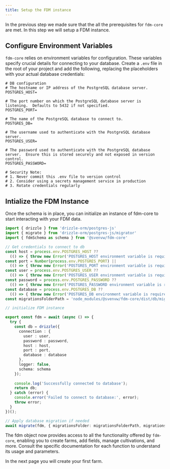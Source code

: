 ```yaml
---
title: Setup the FDM instance
---
```


In the previous step we made sure that the all the prerequisites for `fdm-core` are met. In this step we will setup a FDM instance.

## Configure Environment Variables

`fdm-core` relies on environment variables for configuration. These variables specify crucial details for connecting to your database. Create a `.env` file in the root of your project and add the following, replacing the placeholders with your actual database credentials:

```env
# DB configuration
# The hostname or IP address of the PostgreSQL database server.
POSTGRES_HOST=

# The port number on which the PostgreSQL database server is listening.  Defaults to 5432 if not specified.
POSTGRES_PORT=

# The name of the PostgreSQL database to connect to.
POSTGRES_DB=

# The username used to authenticate with the PostgreSQL database server.
POSTGRES_USER=

# The password used to authenticate with the PostgreSQL database server.  Ensure this is stored securely and not exposed in version control.
POSTGRES_PASSWORD=

# Security Note:
# 1. Never commit this .env file to version control
# 2. Consider using a secrets management service in production
# 3. Rotate credentials regularly
```

## Intialize the FDM Instance
Once the schema is in place, you can initialize an instance of fdm-core to start interacting with your FDM data.

```typescript
import { drizzle } from 'drizzle-orm/postgres-js'
import { migrate } from 'drizzle-orm/postgres-js/migrator'
import { fdmSchema as schema } from '@svenvw/fdm-core'

// Get credentials to connect to db
const host = process.env.POSTGRES_HOST ?? 
  (() => { throw new Error('POSTGRES_HOST environment variable is required') })()
const port = Number(process.env.POSTGRES_PORT) || 
  (() => { throw new Error('POSTGRES_PORT environment variable is required') })()
const user = process.env.POSTGRES_USER ?? 
  (() => { throw new Error('POSTGRES_USER environment variable is required') })()
const password = process.env.POSTGRES_PASSWORD ?? 
  (() => { throw new Error('POSTGRES_PASSWORD environment variable is required') })()
const database = process.env.POSTGRES_DB ?? 
  (() => { throw new Error('POSTGRES_DB environment variable is required') })()
const migrationsFolderPath = 'node_modules/@svenvw/fdm-core/dist/db/migrations'

// initialize FDM instance

export const fdm = await (async () => {
  try {
    const db = drizzle({
      connection : {
        user : user,
        password : password,
        host : host,
        port : port,
        database : database
      },
      logger: false,
      schema: schema
    });
    
    console.log('Successfully connected to database');
    return db;
  } catch (error) {
    console.error('Failed to connect to database:', error);
    throw error;
  }
})();

// Apply database migration if needed
await migrate(fdm, { migrationsFolder: migrationsFolderPath, migrationsSchema: 'fdm-migrations' })
```

The fdm object now provides access to all the functionality offered by `fdm-core`, enabling you to create farms, add fields, manage cultivations, and more. Consult the specific documentation for each function to understand its usage and parameters.

In the next page you will create your first farm.